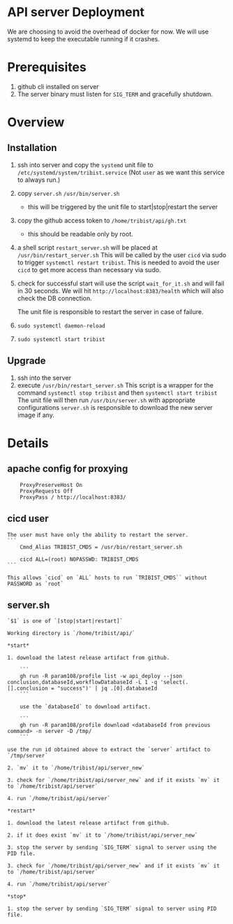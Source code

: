 # API server Deployment

We are choosing to avoid the overhead of docker for now.
We will use systemd to keep the executable running if it crashes.

# Prerequisites

1. github cli installed on server
2. The server binary must listen for `SIG_TERM` and gracefully shutdown.

# Overview

## Installation

1. ssh into server and copy the `systemd` unit file to `/etc/systemd/system/tribist.service`
   (Not `user` as we want this service to always run.)
2. copy `server.sh`  `/usr/bin/server.sh`
   - this will be triggered by the unit file to start|stop|restart the server
3. copy the github access token to `/home/tribist/api/gh.txt`
   - this should be readable only by root.
5. a shell script `restart_server.sh` will be placed at `/usr/bin/restart_server.sh`
   This will be called by the user `cicd` via sudo to trigger `systemctl restart tribist`.
   This is needed to avoid the user `cicd` to get more access than necessary via sudo.
5. check for successful start will use the script `wait_for_it.sh` and will fail in 30 seconds.
   We will hit `http://localhost:8383/health` which will also check the DB connection.
   
   The unit file is responsible to restart the server in case of failure.
6. `sudo systemctl daemon-reload`
7. `sudo systemctl start tribist`

## Upgrade
1. ssh into the server
2. execute `/usr/bin/restart_server.sh`
   This script is a wrapper for the command `systemctl stop tribist` and then `systemctl start tribist`
   The unit file will then run `/usr/bin/server.sh` with appropriate configurations
   `server.sh` is responsible to download the new server image if any.
   
# Details 

## apache config for proxying
```
    ProxyPreserveHost On
    ProxyRequests Off
    ProxyPass / http://localhost:8383/
```

## cicd user
    The user must have only the ability to restart the server.
    ```
        Cmnd_Alias TRIBIST_CMDS = /usr/bin/restart_server.sh
        
        cicd ALL=(root) NOPASSWD: TRIBIST_CMDS
    ```
    
    This allows `cicd` on `ALL` hosts to run `TRIBIST_CMDS`` without PASSWORD as `root`
    
## server.sh
    `$1` is one of `[stop|start|restart]`
    
    Working directory is `/home/tribist/api/`
    
    *start*
    
    1. download the latest release artifact from github.

        ```
        gh run -R param108/profile list -w api_deploy --json conclusion,databaseId,workflowDatabaseId -L 1 -q 'select(.[].conclusion = "success")' | jq .[0].databaseId
        ```

        use the `databaseId` to download artifact.

        ```
        gh run -R param108/profile download <databaseId from previous command> -n server -D /tmp/
        ```

    use the run id obtained above to extract the `server` artifact to `/tmp/server`
    
    2. `mv` it to `/home/tribist/api/server_new`
    
    3. check for `/home/tribist/api/server_new` and if it exists `mv` it to `/home/tribist/api/server`
       
    4. run `/home/tribist/api/server`
    
    *restart*

    1. download the latest release artifact from github.
    
    2. if it does exist `mv` it to `/home/tribist/api/server_new`
    
    3. stop the server by sending `SIG_TERM` signal to server using the PID file.

    3. check for `/home/tribist/api/server_new` and if it exists `mv` it to `/home/tribist/api/server`
       
    4. run `/home/tribist/api/server`

    *stop*
    
    1. stop the server by sending `SIG_TERM` signal to server using PID file.
    
